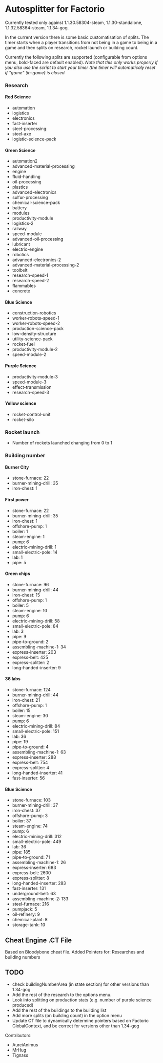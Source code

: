 # Autosplitter for Factorio

Currently tested only against 1.1.30.58304-steam, 1.1.30-standalone, 1.1.32.58364-steam, 1.1.34-gog.

In the current version there is some basic customatisation of splits. The timer starts when a player transitions from not being in a game to being in a game and then splits on research, rocket launch or building count.

Currently the following splits are supported (configurable from options menu, bold-faced are default enabled).
_Note that this only works properly if you also use the script to start your timer (the timer will automaticaly reset if "game" (in-game) is closed_

### Research
#### Red Science
- 	automation
- 	logistics
- 	electronics
- 	fast-inserter
- 	steel-processing
- 	steel-axe
- 	logistic-science-pack
#### Green Science
- 	automation2
- 	advanced-material-processing
- 	engine
- 	fluid-handling
- 	oil-processing
- 	plastics
- 	advanced-electronics
- 	sulfur-processing
- 	chemical-science-pack
- 	battery
- 	modules
- 	productivity-module
- 	logistics-2
- 	railway
- 	speed-module
- 	advanced-oil-processing
- 	lubricant
- 	electric-engine
- 	robotics
- 	advanced-electronics-2
- 	advanced-material-processing-2
- 	toolbelt
- 	research-speed-1
- 	research-speed-2
- 	flammables
- 	concrete
#### Blue Science
- 	construction-robotics
- 	worker-robots-speed-1
- 	worker-robots-speed-2
- 	production-science-pack
- 	low-density-structure
- 	utility-science-pack
- 	rocket-fuel
- 	productivity-module-2
- 	speed-module-2
#### Purple Science
- 	productivity-module-3
- 	speed-module-3
- 	effect-transmission
- 	research-speed-3
#### Yellow science
- 	rocket-control-unit
- 	rocket-silo

### Rocket launch
- Number of rockets launched changing from 0 to 1

### Building number
#### Burner City
 - stone-furnace: 22
 - burner-mining-drill: 35
 - iron-chest: 1

#### First power
 - stone-furnace: 22
 - burner-mining-drill: 35
 - iron-chest: 1
 - offshore-pump: 1
 - boiler: 1
 - steam-engine: 1
 - pump: 6
 - electric-mining-drill: 1
 - small-electric-pole: 14
 - lab: 1
 - pipe: 5

#### Green chips
 - stone-furnace: 96
 - burner-mining-drill: 44
 - iron-chest: 15
 - offshore-pump: 1
 - boiler: 5
 - steam-engine: 10
 - pump: 6
 - electric-mining-drill: 58
 - small-electric-pole: 84
 - lab: 3
 - pipe: 9
 - pipe-to-ground: 2
 - assembling-machine-1: 34
 - express-inserter: 203
 - express-belt: 425
 - express-splitter: 2
 - long-handed-inserter: 9

#### 36 labs
 - stone-furnace: 124
 - burner-mining-drill: 44
 - iron-chest: 21
 - offshore-pump: 1
 - boiler: 15
 - steam-engine: 30
 - pump: 6
 - electric-mining-drill: 84
 - small-electric-pole: 151
 - lab: 36
 - pipe: 19
 - pipe-to-ground: 4
 - assembling-machine-1: 63
 - express-inserter: 288
 - express-belt: 754
 - express-splitter: 4
 - long-handed-inserter: 41
 - fast-inserter: 56

#### Blue Science
 - stone-furnace: 103
 - burner-mining-drill: 37
 - iron-chest: 37
 - offshore-pump: 3
 - boiler: 37
 - steam-engine: 74
 - pump: 6
 - electric-mining-drill: 312
 - small-electric-pole: 449
 - lab: 36
 - pipe: 185
 - pipe-to-ground: 71
 - assembling-machine-1: 26
 - express-inserter: 683
 - express-belt: 2600
 - express-splitter: 8
 - long-handed-inserter: 283
 - fast-inserter: 131
 - underground-belt: 63
 - assembling-machine-2: 133
 - steel-furnace: 216
 - pumpjack: 5
 - oil-refinery: 9
 - chemical-plant: 8
 - storage-tank: 10

## Cheat Engine .CT File
Based on Bloodybone cheat file.
Added Pointers for: Researches and building numbers

## TODO

- check buildingNumberArea (in state section) for other versions than 1.34-gog
- Add the rest of the research to the options menu.
- Look into splitting on production stats (e.g. number of purple science produced)
- Add the rest of the buildings to the building list
- Add more splits (on building count) in the option menu
- Update CT file to dynamically determine pointers based on Factorio GlobalContext, and be correct for versions other than 1.34-gog

Contributors:

- AureiAnimus
- MrHug
- Tignass
